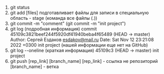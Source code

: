 1. git status
2. git add [files] подготавливает файлы для записи в специальную область - stage (команда все файлы (.))
3. git commit -m  "comment" (git commit -m "init project")
4. git log (подробная информация)
   commit 45109c3821beef244f5920df41940beba4f65489 (HEAD -> master)
   Author: Сергей Ездаков <esdakov@mail.ru>
   Date:   Sat Nov 12 23:21:08 2022 +0300
   init project (нашей информации еще нет на GitHub)
5. git log --oneline (краткая информация)
   45109c3 (HEAD -> master) init project
6. git push [rep_link] [branch_name]
   [rep_link] - ссылка не репозиторий
   [branch_name] - ветка
